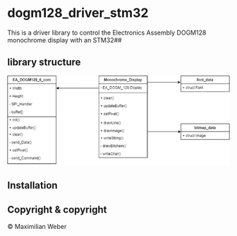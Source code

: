 # dogm128_driver_stm32
This is a driver library to control the Electronics Assembly DOGM128 monochrome display with an STM32##

## library structure
![class diagram](/documentation/class_diagram.png)

## Installation

## Copyright & copyright

© Maximilian Weber
